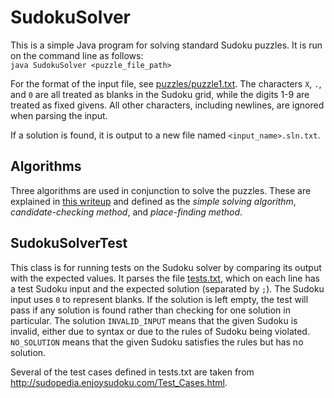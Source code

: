 # SudokuSolver
This is a simple Java program for solving standard Sudoku puzzles. It is run on the command line as follows:  
`java SudokuSolver <puzzle_file_path>`

For the format of the input file, see [puzzles/puzzle1.txt](https://github.com/igerstein/SudokuSolver/blob/main/puzzles/puzzle1.txt). The characters `X`, `.`, and `0` are all treated as blanks in the Sudoku grid, while the digits 1-9 are treated as fixed givens. All other characters, including newlines, are ignored when parsing the input.

If a solution is found, it is output to a new file named `<input_name>.sln.txt`.
## Algorithms
Three algorithms are used in conjunction to solve the puzzles. These are explained in [this writeup](https://pi.math.cornell.edu/~mec/Summer2009/meerkamp/Site/Solving_any_Sudoku_I.html) and defined as the *simple solving algorithm*, *candidate-checking method*, and *place-finding method*.
## SudokuSolverTest
This class is for running tests on the Sudoku solver by comparing its output with the expected values. It parses the file [tests.txt](https://github.com/igerstein/SudokuSolver/blob/main/tests.txt), which on each line has a test Sudoku input and the expected solution (separated by `;`). The Sudoku input uses `0` to represent blanks. If the solution is left empty, the test will pass if any solution is found rather than checking for one solution in particular. The solution `INVALID_INPUT` means that the given Sudoku is invalid, either due to syntax or due to the rules of Sudoku being violated. `NO_SOLUTION` means that the given Sudoku satisfies the rules but has no solution.

Several of the test cases defined in tests.txt are taken from http://sudopedia.enjoysudoku.com/Test_Cases.html.
